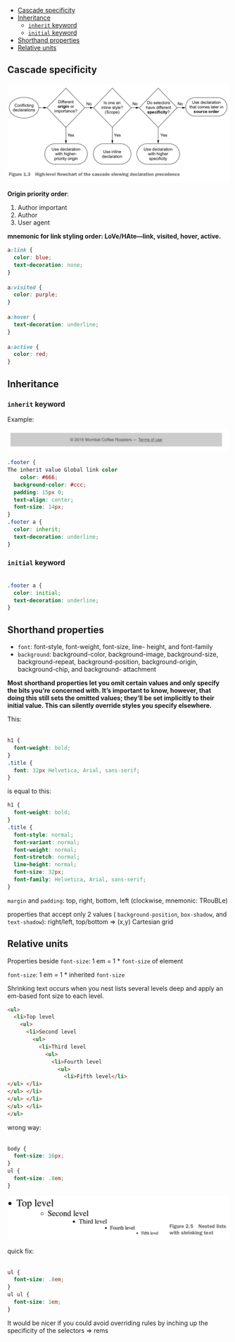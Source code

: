 - [Cascade specificity](#cascade-specificity)
- [Inheritance](#inheritance)
  - [`inherit` keyword](#inherit-keyword)
  - [`initial` keyword](#initial-keyword)
- [Shorthand properties](#shorthand-properties)
- [Relative units](#relative-units)


## Cascade specificity

![](images/css-rule-priority-chart.png)

**Origin priority order**:
1. Author important 
2. Author
3. User agent



**mnemonic for link styling order: LoVe/HAte—link, visited, hover, active.**

```css
a:link {
  color: blue;
  text-decoration: none;
}

a:visited {
  color: purple;
}

a:hover {
  text-decoration: underline;
}

a:active {
  color: red;
}
```

## Inheritance

### `inherit` keyword

Example:

![](images/inherit-footer.png)

```css
.footer {
The inherit value Global link color
    color: #666;
  background-color: #ccc;
  padding: 15px 0;
  text-align: center;
  font-size: 14px;
}
.footer a {
  color: inherit;
  text-decoration: underline;
}

```

### `initial` keyword


```css

.footer a {
  color: initial;
  text-decoration: underline;
}

```

## Shorthand properties

* `font`: font-style, font-weight, font-size, line- height, and font-family
* `background`: background-color, background-image, background-size, background-repeat, background-position, background-origin, background-chip, and background- attachment


**Most shorthand properties let you omit certain values and only specify the bits you’re concerned with. It’s important to know, however, that doing this still sets the omitted values; they’ll be set implicitly to their initial value. This can silently override styles you specify elsewhere.**


This:

```css

h1 {
  font-weight: bold;
}
.title {
  font: 32px Helvetica, Arial, sans-serif;
}
```

is equal to this:
```css
h1 {
  font-weight: bold;
}
.title {
  font-style: normal;
  font-variant: normal;
  font-weight: normal;
  font-stretch: normal;
  line-height: normal;
  font-size: 32px;
  font-family: Helvetica, Arial, sans-serif;
}

```

 `margin` and `padding`: top, right, bottom, left (clockwise, mnemonic: TRouBLe)

 properties that accept only 2 values ( `background-position`, `box-shadow`, and `text-shadow`): right/left, top/bottom => (x,y) Cartesian grid

## Relative units
Properties beside `font-size`: 1 em = 1 * `font-size` of element

`font-size`: 1 em = 1 * inherited `font-size`

Shrinking text occurs when you nest lists several levels deep and apply an em-based font size to each level.

```html
<ul>
  <li>Top level
    <ul>
      <li>Second level
        <ul>
          <li>Third level
            <ul>
              <li>Fourth level
                <ul>
                  <li>Fifth level</li>
</ul> </li>
</ul> </li>
</ul> </li>
</ul> </li>
</ul>
```

wrong way:
```css

body {
  font-size: 16px;
}
ul {
  font-size: .8em;
}


```

![](images/nested-list-shrinking-text.png)

quick fix:
```css

ul {
  font-size: .8em;
}
ul ul {
  font-size: 1em;
}

```

It would be nicer if you could avoid overriding rules by inching up the specificity of the selectors => rems
